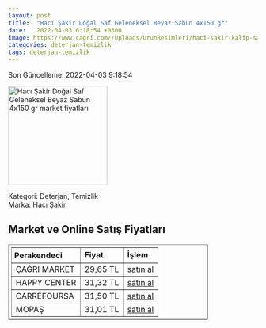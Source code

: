 ```yaml
---
layout: post
title:  "Hacı Şakir Doğal Saf Geleneksel Beyaz Sabun 4x150 gr"
date:   2022-04-03 6:18:54 +0300
image: https://www.cagri.com//Uploads/UrunResimleri/haci-sakir-kalip-sabun-dogal-4x150gr-00784-.jpg
categories: deterjan-temizlik
tags: deterjan-temizlik
---
```


Son Güncelleme: 2022-04-03 9:18:54

<img src="https://www.cagri.com//Uploads/UrunResimleri/haci-sakir-kalip-sabun-dogal-4x150gr-00784-.jpg" width="200" alt="Hacı Şakir Doğal Saf Geleneksel Beyaz Sabun 4x150 gr market fiyatları" />

Kategori: Deterjan, Temizlik
<br />
Marka: Hacı Şakir

<h2>Market ve Online Satış Fiyatları</h2>

<table border="1" style="padding: 5px;width:80%;">
  <tr>
    <td style="padding: 5px;"><strong>Perakendeci</strong></td>
    <td><strong>Fiyat</strong></td>
    <td><strong>İşlem</strong></td>
  </tr>
  <tr>
              <td title="Çağrı Market">ÇAĞRI MARKET</td>
              <td>29,65 TL</td>
              <td><a title="Çağrı Market" target="_blank" href="https://www.cagri.com/haci-sakir-dogal-saf-geleneksel-beyaz-sabun-4x150-gr">satın al</a></td>
            </tr><tr>
              <td title="Happy Center">HAPPY CENTER</td>
              <td>31,32 TL</td>
              <td><a title="Happy Center" target="_blank" href="https://www.happycenter.com.tr/H_sakir_Sab_4x175gr_Beyaz_Dogal">satın al</a></td>
            </tr><tr>
              <td title="CarrefourSA">CARREFOURSA</td>
              <td>31,50 TL</td>
              <td><a title="CarrefourSA" target="_blank" href="https://www.carrefoursa.com/haci-sakir-dogal-saf-geleneksel-beyaz-sabun-4x150-gr-p-30012870">satın al</a></td>
            </tr><tr>
              <td title="Mopaş">MOPAŞ</td>
              <td>31,01 TL</td>
              <td><a title="Mopaş" target="_blank" href="https://www.mopas.com.tr/haci-sakir-kalip-sabun-dogal-4x150-gr/p/6532">satın al</a></td>
            </tr>
</table>
